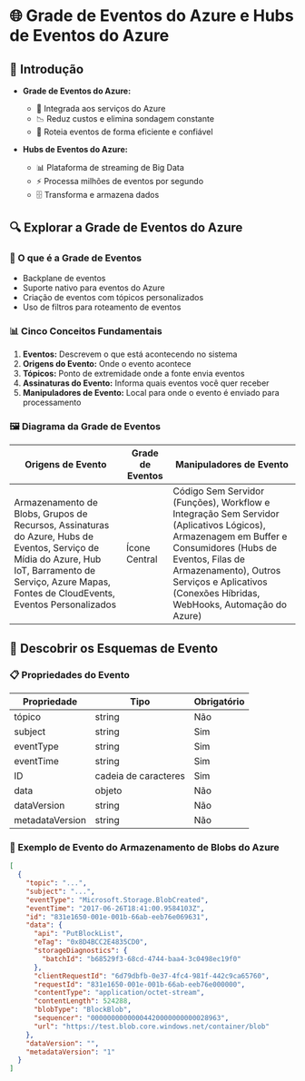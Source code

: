 # 🌐 Grade de Eventos do Azure e Hubs de Eventos do Azure

## 📝 Introdução
- **Grade de Eventos do Azure:**
  - 🔄 Integrada aos serviços do Azure
  - 📉 Reduz custos e elimina sondagem constante
  - 🚀 Roteia eventos de forma eficiente e confiável

- **Hubs de Eventos do Azure:**
  - 📊 Plataforma de streaming de Big Data
  - ⚡ Processa milhões de eventos por segundo
  - 🗄️ Transforma e armazena dados

## 🔍 Explorar a Grade de Eventos do Azure

### 🔷 O que é a Grade de Eventos
- Backplane de eventos
- Suporte nativo para eventos do Azure
- Criação de eventos com tópicos personalizados
- Uso de filtros para roteamento de eventos

### 📊 Cinco Conceitos Fundamentais
1. **Eventos:** Descrevem o que está acontecendo no sistema
2. **Origens do Evento:** Onde o evento acontece
3. **Tópicos:** Ponto de extremidade onde a fonte envia eventos
4. **Assinaturas do Evento:** Informa quais eventos você quer receber
5. **Manipuladores de Evento:** Local para onde o evento é enviado para processamento

### 🖼️ Diagrama da Grade de Eventos
| Origens de Evento | Grade de Eventos | Manipuladores de Evento |
| --- | --- | --- |
| Armazenamento de Blobs, Grupos de Recursos, Assinaturas do Azure, Hubs de Eventos, Serviço de Mídia do Azure, Hub IoT, Barramento de Serviço, Azure Mapas, Fontes de CloudEvents, Eventos Personalizados | Ícone Central | Código Sem Servidor (Funções), Workflow e Integração Sem Servidor (Aplicativos Lógicos), Armazenagem em Buffer e Consumidores (Hubs de Eventos, Filas de Armazenamento), Outros Serviços e Aplicativos (Conexões Híbridas, WebHooks, Automação do Azure) |

## 📜 Descobrir os Esquemas de Evento

### 📋 Propriedades do Evento
| Propriedade | Tipo | Obrigatório |
| --- | --- | --- |
| tópico | string | Não |
| subject | string | Sim |
| eventType | string | Sim |
| eventTime | string | Sim |
| ID | cadeia de caracteres | Sim |
| data | objeto | Não |
| dataVersion | string | Não |
| metadataVersion | string | Não |

### 📝 Exemplo de Evento do Armazenamento de Blobs do Azure
```json
[
  {
    "topic": "...",
    "subject": "...",
    "eventType": "Microsoft.Storage.BlobCreated",
    "eventTime": "2017-06-26T18:41:00.9584103Z",
    "id": "831e1650-001e-001b-66ab-eeb76e069631",
    "data": {
      "api": "PutBlockList",
      "eTag": "0x8D4BCC2E4835CD0",
      "storageDiagnostics": {
        "batchId": "b68529f3-68cd-4744-baa4-3c0498ec19f0"
      },
      "clientRequestId": "6d79dbfb-0e37-4fc4-981f-442c9ca65760",
      "requestId": "831e1650-001e-001b-66ab-eeb76e000000",
      "contentType": "application/octet-stream",
      "contentLength": 524288,
      "blobType": "BlockBlob",
      "sequencer": "00000000000004420000000000028963",
      "url": "https://test.blob.core.windows.net/container/blob"
    },
    "dataVersion": "",
    "metadataVersion": "1"
  }
]

